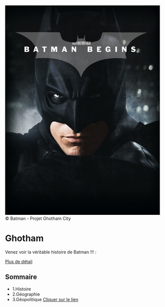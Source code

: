 ![gotham](./asset/Batman_cover.jpg)
 &copy; Batman - Projet Ghotham City
 # Ghotham
 Venez voir la véritable histoire de Batman !!! : 

 [Plus de détail](https://github.com/Anilcharif/gotham.git)

 ## Sommaire
 * 1.Histoire
 * 2.Géographie
 * 3.Géopolitique 
[Cliquer sur le lien]()